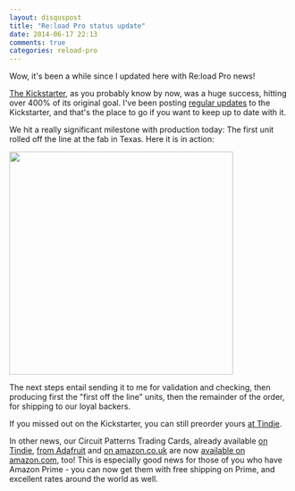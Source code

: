 ```yaml
---
layout: disquspost
title: "Re:load Pro status update"
date: 2014-06-17 22:13
comments: true
categories: reload-pro
---
```


Wow, it's been a while since I updated here with Re:load Pro news!

[The Kickstarter](https://www.kickstarter.com/projects/nickjohnson/re-load-pro-a-dc-active-load/), as you probably know by now, was a huge success, hitting over 400% of its original goal. I've been posting [regular updates](https://www.kickstarter.com/projects/nickjohnson/re-load-pro-a-dc-active-load/posts) to the Kickstarter, and that's the place to go if you want to keep up to date with it.

We hit a really significant milestone with production today: The first unit rolled off the line at the fab in Texas. Here it is in action:

<img src="https://s3.amazonaws.com/ksr/assets/002/158/747/9fe80cd18e2b0284b2454e798e7e09db_large.jpg?1403038820" width="400">

The next steps entail sending it to me for validation and checking, then producing first the "first off the line" units, then the remainder of the order, for shipping to our loyal backers.

If you missed out on the Kickstarter, you can still preorder yours [at Tindie](https://www.tindie.com/products/arachnidlabs/reload-pro/).

In other news, our Circuit Patterns Trading Cards, already available [on Tindie](https://www.tindie.com/products/arachnidlabs/circuit-patterns-trading-cards-full-deck/), [from Adafruit](http://adafruit.com/products/1474) and [on amazon.co.uk](http://www.amazon.co.uk/gp/product/B00I2VX1GE) are now [available on amazon.com](http://amzn.com/B00I2VX1GE), too! This is especially good news for those of you who have Amazon Prime - you can now get them with free shipping on Prime, and excellent rates around the world as well.
